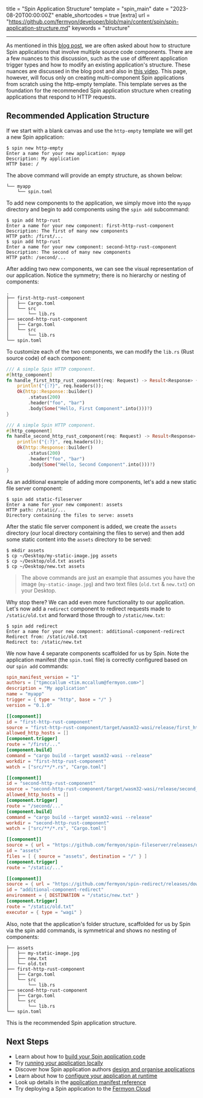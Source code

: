 title = "Spin Application Structure"
template = "spin_main"
date = "2023-08-20T00:00:00Z"
enable_shortcodes = true
[extra]
url = "https://github.com/fermyon/developer/blob/main/content/spin/spin-application-structure.md"
keywords = "structure"

---

As mentioned in this [blog post](https://www.fermyon.com/blog/spin-application-structure), we are often asked about how to structure Spin applications that involve multiple source code components. There are a few nuances to this discussion, such as the use of different application trigger types and how to modify an existing application's structure. These nuances are discussed in the blog post and also in [this video](https://www.youtube.com/watch?v=QQD-qodabSc). This page, however, will focus only on creating multi-component Spin applications from scratch using the http-empty template. This template serves as the foundation for the recommended Spin application structure when creating applications that respond to HTTP requests.

## Recommended Application Structure

If we start with a blank canvas and use the `http-empty` template we will get a new Spin application:

```console
$ spin new http-empty
Enter a name for your new application: myapp
Description: My application
HTTP base: /
```

The above command will provide an empty structure, as shown below:

```console
└── myapp
    └── spin.toml
```

To add new components to the application, we simply move into the `myapp` directory and begin to add components using the `spin add` subcommand:

```console
$ spin add http-rust
Enter a name for your new component: first-http-rust-component
Description: The first of many new components
HTTP path: /first/...
$ spin add http-rust
Enter a name for your new component: second-http-rust-component
Description: The second of many new components
HTTP path: /second/...
```

After adding two new components, we can see the visual representation of our application. Notice the symmetry; there is no hierarchy or nesting of components:

```console
.
├── first-http-rust-component
│   ├── Cargo.toml
│   └── src
│       └── lib.rs
├── second-http-rust-component
│   ├── Cargo.toml
│   └── src
│       └── lib.rs
└── spin.toml
```

To customize each of the two components, we can modify the `lib.rs` (Rust source code) of each component:

```rust
/// A simple Spin HTTP component.
#[http_component]
fn handle_first_http_rust_component(req: Request) -> Result<Response> {
    println!("{:?}", req.headers());
    Ok(http::Response::builder()
        .status(200)
        .header("foo", "bar")
        .body(Some("Hello, First Component".into()))?)
}
```

```rust
/// A simple Spin HTTP component.
#[http_component]
fn handle_second_http_rust_component(req: Request) -> Result<Response> {
    println!("{:?}", req.headers());
    Ok(http::Response::builder()
        .status(200)
        .header("foo", "bar")
        .body(Some("Hello, Second Component".into()))?)
}
```

As an additional example of adding more components, let's add a new static file server component:

```console
$ spin add static-fileserver
Enter a name for your new component: assets
HTTP path: /static/...
Directory containing the files to serve: assets
```

After the static file server component is added, we create the `assets` directory (our local directory containing the files to serve) and then add some static content into the `assets` directory to be served:

```console
$ mkdir assets
$ cp ~/Desktop/my-static-image.jpg assets
$ cp ~/Desktop/old.txt assets
$ cp ~/Desktop/new.txt assets
```

> The above commands are just an example that assumes you have the image (`my-static-image.jpg`) and two text files (`old.txt` & `new.txt`) on your Desktop.

Why stop there? We can add even more functionality to our application. Let's now add a `redirect` component to redirect requests made to `/static/old.txt` and forward those through to `/static/new.txt`:

```console
$ spin add redirect
Enter a name for your new component: additional-component-redirect
Redirect from: /static/old.txt
Redirect to: /static/new.txt
```

We now have 4 separate components scaffolded for us by Spin. Note the application manifest (the `spin.toml` file) is correctly configured based on our `spin add` commands:

```toml
spin_manifest_version = "1"
authors = ["tpmccallum <tim.mccallum@fermyon.com>"]
description = "My application"
name = "myapp"
trigger = { type = "http", base = "/" }
version = "0.1.0"

[[component]]
id = "first-http-rust-component"
source = "first-http-rust-component/target/wasm32-wasi/release/first_http_rust_component.wasm"
allowed_http_hosts = []
[component.trigger]
route = "/first/..."
[component.build]
command = "cargo build --target wasm32-wasi --release"
workdir = "first-http-rust-component"
watch = ["src/**/*.rs", "Cargo.toml"]

[[component]]
id = "second-http-rust-component"
source = "second-http-rust-component/target/wasm32-wasi/release/second_http_rust_component.wasm"
allowed_http_hosts = []
[component.trigger]
route = "/second/..."
[component.build]
command = "cargo build --target wasm32-wasi --release"
workdir = "second-http-rust-component"
watch = ["src/**/*.rs", "Cargo.toml"]

[[component]]
source = { url = "https://github.com/fermyon/spin-fileserver/releases/download/v0.0.2/spin_static_fs.wasm", digest = "sha256:65456bf4e84cf81b62075e761b2b0afaffaef2d0aeda521b245150f76b96421b" }
id = "assets"
files = [ { source = "assets", destination = "/" } ]
[component.trigger]
route = "/static/..."

[[component]]
source = { url = "https://github.com/fermyon/spin-redirect/releases/download/v0.0.1/redirect.wasm", digest = "sha256:d57c3d91e9b62a6b628516c6d11daf6681e1ca2355251a3672074cddefd7f391" }
id = "additional-component-redirect"
environment = { DESTINATION = "/static/new.txt" }
[component.trigger]
route = "/static/old.txt"
executor = { type = "wagi" }
```

Also, note that the application's folder structure, scaffolded for us by Spin via the spin add commands, is symmetrical and shows no nesting of components:

```console
├── assets
│   ├── my-static-image.jpg
│   ├── new.txt
│   └── old.txt
├── first-http-rust-component
│   ├── Cargo.toml
│   └── src
│       └── lib.rs
├── second-http-rust-component
│   ├── Cargo.toml
│   └── src
│       └── lib.rs
└── spin.toml
```

This is the recommended Spin application structure.

## Next Steps

- Learn about how to [build your Spin application code](build)
- Try [running your application locally](running-apps)
- Discover how Spin application authors [design and organise applications](see-what-people-have-built-with-spin)
- Learn about how to [configure your application at runtime](dynamic-configuration)
- Look up details in the [application manifest reference](manifest-reference)
- Try deploying a Spin application to the [Fermyon Cloud](/cloud/quickstart)